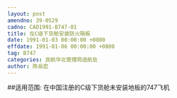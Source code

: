 ```yaml
---
layout: post
amendno: 39-0529
cadno: CAD1991-B747-01
title: 在C级下货舱安装防火隔板
date: 1991-01-03 00:00:00 +0800
effdate: 1991-01-06 00:00:00 +0800
tag: B747
categories: 民航华北管理局适航处
author: 陈岳宏
---
```


##适用范围:
在中国注册的C级下货舱未安装地板的747飞机

